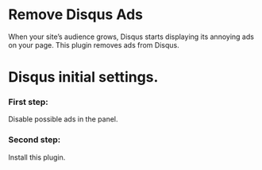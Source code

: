 # Remove Disqus Ads
When your site’s audience grows, Disqus starts displaying its annoying ads on your page. This plugin removes ads from Disqus.

# Disqus initial settings.

### First step:
Disable possible ads in the panel.

### Second step:
Install this plugin.